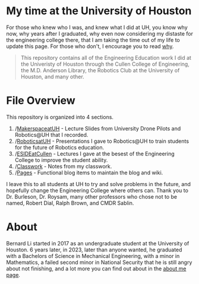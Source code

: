 # My time at the University of Houston
For those who knew who I was, and knew what I did at UH, you know why now, why years after I graduated, why even now considering my distaste for the engineering college there, that I am taking the time out of my life to update this page. For those who don't, I encourage you to read
[why](./pages/why).

> This repository contains all of the Engineering Education work I did at the Univeristy of Houston through the Cullen College of Engineering, the M.D. Anderson Library, the Robotics Club at the University of Houston, and many other. 

# File Overview
This repository is organized into 4 sections.

1. /[MakerspaceatUH](MakerspaceatUH/makerspace_page.md) - Lecture Slides from University Drone Pilots and Robotics@UH that I recorded. 
2. /[RoboticsatUH](./pages/why) - Presentations I gave to Robotics@UH to train students for the future of Robotics education. 
3. /[ESIDEatCullen](./pages/why) - Lectures I gave at the besest of the Engineering College to improve the student ability.
4. /[Classwork](./pages/why) - Notes from my classwork.
5. /[Pages](./pages/why) - Functional blog items to maintain the blog and wiki.

I leave this to all students at UH to try and solve problems in the future, and hopefully change the Engineering College where others can. Thank you to Dr. Burleson, Dr. Roysam, many other professors who chose not to be named, Robert Dial, Ralph Brown, and CMDR Sablin.

# About
Bernard Li started in 2017 as an undergraduate student at the University of Houston. 6 years later, in 2023, later than anyone wanted, he graduated with a Bachelors of Science in Mechanical Engineering, with a minor in Mathematics, a failed second minor in National Security that he is still angry about not finishing, and a lot more you can find out about in the [about me page](./pages/about_author).
